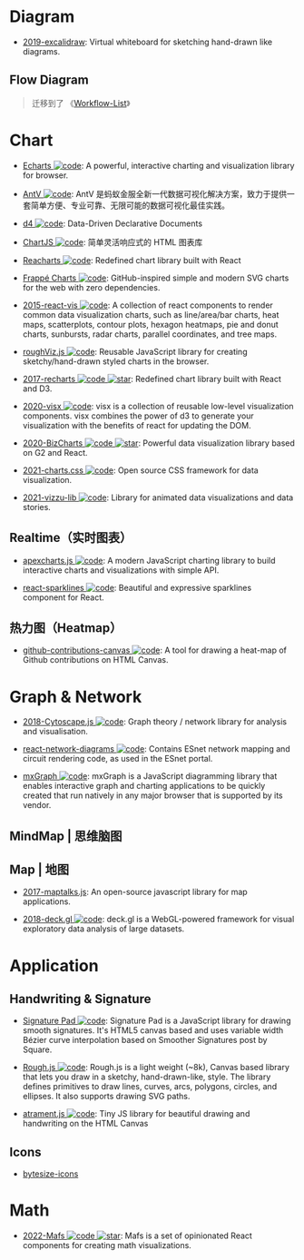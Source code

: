 # Diagram

- [2019-excalidraw](https://excalidraw.com/): Virtual whiteboard for sketching hand-drawn like diagrams.

## Flow Diagram

> 迁移到了 《[Workflow-List](https://github.com/wx-chevalier/Awesome-Lists?q=Workflow)》

# Chart

- [Echarts ![code](https://martrix-usa.oss-accelerate.aliyuncs.com/logo/code.svg)](https://echarts.apache.org/zh/index.html): A powerful, interactive charting and visualization library for browser.

- [AntV ![code](https://martrix-usa.oss-accelerate.aliyuncs.com/logo/code.svg)](https://antv.alipay.com/zh-cn/index.html): AntV 是蚂蚁金服全新一代数据可视化解决方案，致力于提供一套简单方便、专业可靠、无限可能的数据可视化最佳实践。

- [d4 ![code](https://martrix-usa.oss-accelerate.aliyuncs.com/logo/code.svg)](https://github.com/joelburget/d4): Data-Driven Declarative Documents

- [ChartJS ![code](https://martrix-usa.oss-accelerate.aliyuncs.com/logo/code.svg)](http://www.chartjs.org/): 简单灵活响应式的 HTML 图表库

- [Reacharts ![code](https://martrix-usa.oss-accelerate.aliyuncs.com/logo/code.svg)](http://recharts.org/): Redefined chart library built with React

- [Frappé Charts ![code](https://martrix-usa.oss-accelerate.aliyuncs.com/logo/code.svg)](https://github.com/frappe/charts): GitHub-inspired simple and modern SVG charts for the web with zero dependencies.

- [2015-react-vis ![code](https://martrix-usa.oss-accelerate.aliyuncs.com/logo/code.svg)](https://github.com/uber/react-vis): A collection of react components to render common data visualization charts, such as line/area/bar charts, heat maps, scatterplots, contour plots, hexagon heatmaps, pie and donut charts, sunbursts, radar charts, parallel coordinates, and tree maps.

- [roughViz.js ![code](https://martrix-usa.oss-accelerate.aliyuncs.com/logo/code.svg)](https://github.com/jwilber/roughViz): Reusable JavaScript library for creating sketchy/hand-drawn styled charts in the browser.

- [2017-recharts ![code](https://martrix-usa.oss-accelerate.aliyuncs.com/logo/code.svg) ![star](https://img.shields.io/github/stars/recharts/recharts)](https://github.com/recharts/recharts): Redefined chart library built with React and D3.

- [2020-visx ![code](https://martrix-usa.oss-accelerate.aliyuncs.com/logo/code.svg)](https://github.com/airbnb/visx): visx is a collection of reusable low-level visualization components. visx combines the power of d3 to generate your visualization with the benefits of react for updating the DOM.

- [2020-BizCharts ![code](https://martrix-usa.oss-accelerate.aliyuncs.com/logo/code.svg) ![star](https://img.shields.io/github/stars/alibaba/BizCharts)](https://github.com/alibaba/BizCharts): Powerful data visualization library based on G2 and React.

- [2021-charts.css ![code](https://martrix-usa.oss-accelerate.aliyuncs.com/logo/code.svg)](https://github.com/ChartsCSS/charts.css): Open source CSS framework for data visualization.

- [2021-vizzu-lib ![code](https://martrix-usa.oss-accelerate.aliyuncs.com/logo/code.svg)](https://github.com/vizzuhq/vizzu-lib): Library for animated data visualizations and data stories.

## Realtime（实时图表）

- [apexcharts.js ![code](https://martrix-usa.oss-accelerate.aliyuncs.com/logo/code.svg)](https://github.com/apexcharts/apexcharts.js): A modern JavaScript charting library to build interactive charts and visualizations with simple API.

- [react-sparklines ![code](https://martrix-usa.oss-accelerate.aliyuncs.com/logo/code.svg)](https://github.com/borisyankov/react-sparklines): Beautiful and expressive sparklines component for React.

## 热力图（Heatmap）

- [github-contributions-canvas ![code](https://martrix-usa.oss-accelerate.aliyuncs.com/logo/code.svg)](https://github.com/sallar/github-contributions-canvas): A tool for drawing a heat-map of Github contributions on HTML Canvas.

# Graph & Network

- [2018-Cytoscape.js ![code](https://martrix-usa.oss-accelerate.aliyuncs.com/logo/code.svg)](http://js.cytoscape.org/): Graph theory / network library for analysis and visualisation.

- [react-network-diagrams ![code](https://martrix-usa.oss-accelerate.aliyuncs.com/logo/code.svg)](https://github.com/esnet/react-network-diagrams): Contains ESnet network mapping and circuit rendering code, as used in the ESnet portal.

- [mxGraph ![code](https://martrix-usa.oss-accelerate.aliyuncs.com/logo/code.svg)](https://jgraph.github.io/mxgraph/): mxGraph is a JavaScript diagramming library that enables interactive graph and charting applications to be quickly created that run natively in any major browser that is supported by its vendor.

## MindMap | 思维脑图

## Map | 地图

- [2017-maptalks.js](https://github.com/maptalks/maptalks.js): An open-source javascript library for map applications.

- [2018-deck.gl ![code](https://martrix-usa.oss-accelerate.aliyuncs.com/logo/code.svg)](http://deck.gl/#/): deck.gl is a WebGL-powered framework for visual exploratory data analysis of large datasets.

# Application

## Handwriting & Signature

- [Signature Pad ![code](https://martrix-usa.oss-accelerate.aliyuncs.com/logo/code.svg)](https://github.com/szimek/signature_pad): Signature Pad is a JavaScript library for drawing smooth signatures. It's HTML5 canvas based and uses variable width Bézier curve interpolation based on Smoother Signatures post by Square.

- [Rough.js ![code](https://martrix-usa.oss-accelerate.aliyuncs.com/logo/code.svg)](http://roughjs.com/): Rough.js is a light weight (~8k), Canvas based library that lets you draw in a sketchy, hand-drawn-like, style. The library defines primitives to draw lines, curves, arcs, polygons, circles, and ellipses. It also supports drawing SVG paths.

- [atrament.js ![code](https://martrix-usa.oss-accelerate.aliyuncs.com/logo/code.svg)](https://github.com/jakubfiala/atrament.js): Tiny JS library for beautiful drawing and handwriting on the HTML Canvas

## Icons

- [bytesize-icons](https://github.com/danklammer/bytesize-icons)

# Math

- [2022-Mafs ![code](https://martrix-usa.oss-accelerate.aliyuncs.com/logo/code.svg) ![star](https://img.shields.io/github/stars/stevenpetryk/mafs)](https://github.com/stevenpetryk/mafs): Mafs is a set of opinionated React components for creating math visualizations.
